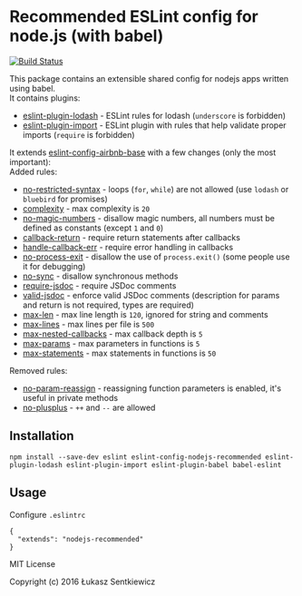 # Recommended ESLint config for node.js (with babel)
[![Build Status](https://travis-ci.org/lsentkiewicz/eslint-config-nodejs-recommended.svg?branch=master)](https://travis-ci.org/lsentkiewicz/eslint-config-nodejs-recommended)

This package contains an extensible shared config for nodejs apps written using babel.  
It contains plugins:
- [eslint-plugin-lodash](https://github.com/wix/eslint-plugin-lodash) - ESLint rules for lodash (`underscore` is forbidden)
- [eslint-plugin-import](https://github.com/benmosher/eslint-plugin-import) - ESLint plugin with rules that help validate proper imports (`require` is forbidden)

It extends [eslint-config-airbnb-base](https://www.npmjs.com/package/eslint-config-airbnb-base) with a few changes (only the most important):  
Added rules:
- [no-restricted-syntax](http://eslint.org/docs/rules/no-restricted-syntax) - loops (`for`, `while`) are not allowed (use `lodash` or `bluebird` for promises)
- [complexity](http://eslint.org/docs/rules/complexity) - max complexity is `20`
- [no-magic-numbers](http://eslint.org/docs/rules/no-magic-numbers) - disallow magic numbers, all numbers must be defined as constants (except `1` and `0`)
- [callback-return](http://eslint.org/docs/rules/callback-return) - require return statements after callbacks
- [handle-callback-err](http://eslint.org/docs/rules/handle-callback-err) - require error handling in callbacks
- [no-process-exit](http://eslint.org/docs/rules/no-process-exit) - disallow the use of `process.exit()` (some people use it for debugging)
- [no-sync](http://eslint.org/docs/rules/no-sync) - disallow synchronous methods
- [require-jsdoc](http://eslint.org/docs/rules/require-jsdoc) - require JSDoc comments
- [valid-jsdoc](http://eslint.org/docs/rules/valid-jsdoc) - enforce valid JSDoc comments (description for params and return is not required, types are required)
- [max-len](http://eslint.org/docs/rules/max-len) - max line length is `120`, ignored for string and comments
- [max-lines](http://eslint.org/docs/rules/max-lines) - max lines per file is `500`
- [max-nested-callbacks](http://eslint.org/docs/rules/max-nested-callbacks) - max callback depth is `5` 
- [max-params](http://eslint.org/docs/rules/max-params) - max parameters in functions is `5`
- [max-statements](http://eslint.org/docs/rules/max-statements) - max statements in functions is `50`

Removed rules:
- [no-param-reassign](http://eslint.org/docs/rules/no-param-reassign) - reassigning function parameters is enabled, it's useful in private methods
- [no-plusplus](http://eslint.org/docs/rules/no-plusplus) - `++` and `--` are allowed

## Installation

`npm install --save-dev eslint eslint-config-nodejs-recommended eslint-plugin-lodash eslint-plugin-import eslint-plugin-babel babel-eslint`

## Usage

Configure `.eslintrc`

```
{
  "extends": "nodejs-recommended"
}
```


MIT License

Copyright (c) 2016 Łukasz Sentkiewicz